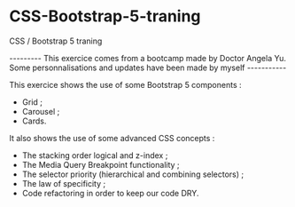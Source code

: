 # CSS-Bootstrap-5-traning
CSS / Bootstrap 5 traning

--------- This exercice comes from a bootcamp made by Doctor Angela Yu. Some personnalisations and updates have been made by myself -----------

This exercice shows the use of some Bootstrap 5 components :
- Grid ;
- Carousel ;
- Cards.

It also shows the use of some advanced CSS concepts :
- The stacking order logical and z-index ;
- The Media Query Breakpoint functionality ;
- The selector priority (hierarchical and combining selectors) ;
- The law of specificity ;
- Code refactoring in order to keep our code DRY.
